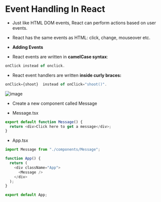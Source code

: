 # Event Handling In React

* Just like HTML DOM events, React can perform actions based on user events.
* React has the same events as HTML: click, change, mouseover etc.

* **Adding Events**
* React events are written in **camelCase syntax**:
  
```javascript
onClick instead of onclick.
```
* React event handlers are written **inside curly braces:**

```javascript
onClick={shoot}  instead of onClick="shoot()".
```

![image](https://github.com/veerrajukakarla434/2025-Front-End-Technology-Stack-Pilot-Project/assets/40323661/1b0d1c94-35ee-4869-b27a-4980647a7933)

* Create a new component called Message

* Message.tsx
  
```javascript
export default function Message() {
  return <div>Click here to get a message</div>;
}
```
* App.tsx

```javascript
import Message from "./components/Message";

function App() {
  return (
    <div className="App">
      <Message />
    </div>
  );
}

export default App;

```
  
  
